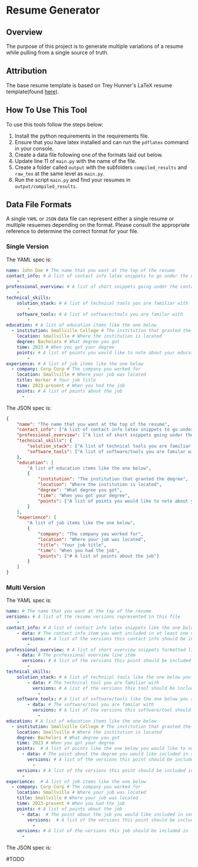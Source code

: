 # Resume Generator

## Overview

The purpose of this project is to generate multiple variations of a resume while pulling from a single source of truth.


## Attribution

The base resume template is based on Trey Hunner's LaTeX resume template(found [here](https://github.com/treyhunner/resume/tree/master)).

## How To Use This Tool

To use this tools follow the steps below:
1. Install the python requirements in the requirements file.
2. Ensure that you have latex installed and can run the `pdflatex` command in your console.
3. Create a data file following one of the formats laid out below.
4. Update line 11 of `main.py` with the name of the file.
5. Create a folder called `output` with the subfolders `compiled_results` and `raw_tex` at the same level as `main.py`.
6. Run the script `main.py` and find your resumes in `output/compiled_results`.


## Data File Formats

A single `YAML` or `JSON` data file can represent either a single resume or multiple resuemes depending on the format. Please consult the appropriate reference to determine the correct format for your file.

### Single Version

The YAML spec is:

```YAML
name: John Doe # The name that you want at the top of the resume
contact_info: # A list of contact info latex snippets to go under the name
    - 
professional_overview: # A list of short snippets going under the contact info
    - 
technical_skills:
    solution_stack: # A list of technical tools you are familiar with
        -
    software_tools: # A list of software/tools you are familar with
        -
education: # A list of education items like the one below
  - institution: Smallville College # The institution that granted the degree
    location: Smallville # Where the institution is located
    degree: Bachelors # What degree you got
    time: 2023 # When you got your degree
    points: # A list of points you would like to note about your education
        -
experience: # A list of job items like the one below
  - company: Corp Corp # The company you worked for
    location: Smallville # Where your job was located
    title: Worker # Your job title
    time: 2023-present # When you had the job
    points: # A list of points about the job
      - 
```

The JSON spec is:

```JSON
{
    "name": "The name that you want at the top of the resume", 
    "contact_info": ["A list of contact info latex snippets to go under the name"],
    "professional_overview": ["A list of short snippets going under the contact info"],
    "technical_skills": {
        "solution_stack": ["A list of technical tools you are familiar with"],
        "software_tools": ["A list of software/tools you are familar with"]
    },
    "education": [
        "A list of education items like the one below",
        {
            "institution": "The institution that granted the degree",
            "location": "Where the institution is located",
            "degree": "What degree you got",
            "time": "When you got your degree",
            "points": ["A list of points you would like to note about your education"]
        }
    ],
    "experience": [
        "A list of job items like the one below",
        {
            "company": "The company you worked for",
            "location": "Where your job was located",
            "title": "Your job title",
            "time": "When you had the job",
            "points": ["# A list of points about the job"]
        }
    ]
}
```

### Multi Version

The YAML spec is:

```YAML
name: # The name that you want at the top of the resume
versions: # A list of the resume versions represented in this file
    -
contact_info: # A list of contact info latex snippets like the one below that gounder the name
    - data: # The contact info item you want included in at least one version
      versions: # A list of the versions this contact info should be included in
        - 
professional_overview: # A list of short overview snippets formatted like the one below going under the contact info
    - data: # The professional overview line item
      versions: # A list of the versions this point should be included in
        -
technical_skills:
    solution_stack: # A list of technical tools like the one below you are familiar
        - data: # The technical tool you are familiar with
          versions: # A list of the versions this tool should be included in
            -
    software_tools: # A list of software/tools like the one below you are familar with
        - data: # The software/tool you are familar with
          versions: # A list of the versions this software/tool should be included in
            -
education: # A list of education items like the one below
  - institution: Smallville College # The institution that granted the degree
    location: Smallville # Where the institution is located
    degree: Bachelors # What degree you got
    time: 2023 # When you got your degree
    points:  # A list of points like the one below you would like to note about this degree
      - data: # The point about the degree you would like included in some versions
        versions: # A list of the versions this point should be included in
          - 
    versions: # A list of the versions this point should be included in
      - 
experience:  # A list of job items like the one below
  - company: Corp Corp # The company you worked for
    location: Smallville # Where your job was located
    title: Smallville # Where your job was located
    time: 2023-present # When you had the job
    points: # A list of points about the job
      - data:  # The point about the job you would like included in some versions
        versions:  # A list of the versions this point should be included in
          - 
    versions: # A list of the versions this job should be included in
      - 
```

The JSON spec is:

#TODO